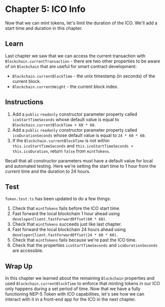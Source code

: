 # Chapter 5: ICO Info

Now that we can mint tokens, let's limit the duration of the ICO. We'll add a start time and duration in this chapter.

## Learn

Last chapter we saw that we can access the current transaction with `Blockchain.currentTransaction` - there are two other properties to be aware of on `Blockchain` that are useful for smart contract development:

 - `Blockchain.currentBlockTime` - the unix timestamp (in seconds) of the current block.
 - `Blockchain.currentHeight` - the current block index.

## Instructions

  1. Add a `public` `readonly` constructor parameter property called `icoStartTimeSeconds` whose default value is equal to `Blockchain.currentBlockTime + 60 * 60`.
  2. Add a `public` `readonly` constructor parameter property called `icoDurationSeconds` whose default value is equal to `24 * 60 * 60`.
  3. If the `Blockchain.currentBlockTime` is not within `this.icoStartTimeSeconds` and `this.icoStartTimeSeconds + this.icoDuration`, return `false` from `mintTokens`.

  Recall that all constructor parameters must have a default value for local and automated testing. Here we're setting the start time to 1 hour from the current time and the duration to 24 hours.

## Test

`Token.test.ts` has been updated to do a few things:

  1. Check that `mintTokens` fails before the ICO start time.
  2. Fast forward the local blockchain 1 hour ahead using `developerClient.fastForwardOffset(60 * 60)`.
  3. Check that `mintTokens` succeeds just like last chapter.
  4. Fast forward the local blockchain 24 hours ahead using `developerClient.fastForwardOffset(24 * 60 * 60)`.
  5. Check that `mintTokens` fails because we're past the ICO time.
  6. Check that the properties `icoStartTimeSeconds` and `icoDurationSeconds` are accessible.

## Wrap Up

In this chapter we learned about the remaining `Blockchain` properties and used `Blockchain.currentBlockTime` to enforce that minting tokens in our ICO only happens during a set period of time. Now that we have a fully functioning NEP-5 Token with ICO capabilities, let's see how we can interact with it in a front-end app for the ICO in the next chapter.
